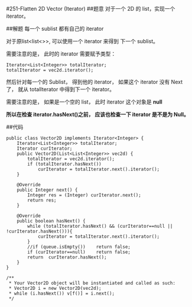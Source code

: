 #251-Flatten 2D Vector (Iterator)
##题意
对于一个 2D 的 list，实现一个 iterator。

##解题
每一个 sublist  都有自己的 iterator

对于原list<list<>>, 可以使用一个 iterator 来得到 下一个 sublist。

需要注意的是， 此时的 iterator 需要赋予类型：

```
Iterator<List<Integer>> totalIterator;
totalIterator = vec2d.iterator();
```

然后针对每一个的 Sublist， 得到他的 iterator， 如果这个 iterator 没有 Next了， 就从 totalIterator 中得到下一个 iterator。

需要注意的是， 如果是一个空的 list， 此时 iterator 这个对象是 **null**

**所以在检查 iterator.hasNext()之前， 应该也检查一下 iterator 是不是为 Null。**

##代码
```
public class Vector2D implements Iterator<Integer> {
    Iterator<List<Integer>> totalIterator;
    Iterator curIterator;
    public Vector2D(List<List<Integer>> vec2d) {
        totalIterator = vec2d.iterator();
        if (totalIterator.hasNext())
            curIterator = totalIterator.next().iterator();
    }

    @Override
    public Integer next() {
        Integer res = (Integer) curIterator.next();
        return res;
    }

    @Override
    public boolean hasNext() {
        while (totalIterator.hasNext() && (curIterator==null || !curIterator.hasNext())){
            curIterator = totalIterator.next().iterator();
        }
        //if (queue.isEmpty())    return false;
        if (curIterator==null)    return false;
        return  curIterator.hasNext();
    }
}

/**
 * Your Vector2D object will be instantiated and called as such:
 * Vector2D i = new Vector2D(vec2d);
 * while (i.hasNext()) v[f()] = i.next();
 */
```